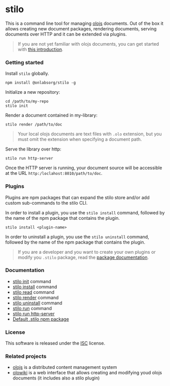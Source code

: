 # stilo
This is a command line tool for managing [olojs] documents. Out of the box it 
allows creating new document packages, rendering documents, serving documents
over HTTP and it can be extended via plugins.

> If you are not yet familiar with olojs documents, you can get started with 
> [this introduction](https://github.com/onlabsorg/olojs/blob/master/docs/document.md).

### Getting started
Install `stilo` globally.

```
npm install @onlabsorg/stilo -g
```

Initialize a new repository:

```
cd /path/to/my-repo
stilo init
```

Render a document contained in my-library:

```
stilo render /path/to/doc
```

>   Your local olojs documents are text files with `.olo` extension, but you 
>   must omit the extension when specifying a document path.

Serve the library over http:

```
stilo run http-server
```

Once the HTTP server is running, your document source will be accessible at the 
URL `http:/loclahost:8010/path/to/doc`.


### Plugins
Plugins are npm packages that can expand the stilo store and/or add 
custom sub-commands to the stilo CLI.

In order to install a plugin, you use the `stilo install` command, followed
by the name of the npm package that contains the plugin.

```
stilo install <plugin-name>
```

In order to uninstall a plugin, you use the `stilo uninstall` command, followed
by the name of the npm package that contains the plugin.

> If you are a developer and you want to create your own plugins or modify you
> `.stilo` package, read the [package documentation](./package-template/README.md).


### Documentation

- [stilo init](docs/stilo-init.md) command
- [stilo install](docs/stilo-install.md) command
- [stilo read](docs/stilo-read.md) command 
- [stilo render](docs/stilo-render.md) command 
- [stilo uninstall](docs/stilo-uninstall.md) command
- [stilo run](docs/stilo-run.md) command 
- [stilo run http-server](package-template/docs/http-server.md)
- [Default .stilo npm package](package-template/README.md)


### License
This software is released under the [ISC](https://opensource.org/licenses/ISC) 
license.


### Related projects
* [olojs] is a distributed content management system
* [olowiki] is a web interface that allows creating and modifying youd olojs 
  documents (it includes also a stilo plugin)


[olojs]: https://github.com/onlabsorg/olojs
[olowiki]: https://github.com/onlabsorg/olowiki
